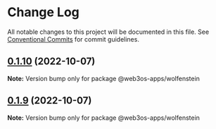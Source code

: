 # Change Log

All notable changes to this project will be documented in this file.
See [Conventional Commits](https://conventionalcommits.org) for commit guidelines.

## [0.1.10](https://github.com/web3os-org/web3os-apps/compare/@web3os-apps/wolfenstein@0.1.3...@web3os-apps/wolfenstein@0.1.10) (2022-10-07)

**Note:** Version bump only for package @web3os-apps/wolfenstein





## [0.1.9](https://github.com/web3os-org/web3os-apps/compare/@web3os-apps/wolfenstein@0.1.3...@web3os-apps/wolfenstein@0.1.9) (2022-10-07)

**Note:** Version bump only for package @web3os-apps/wolfenstein
